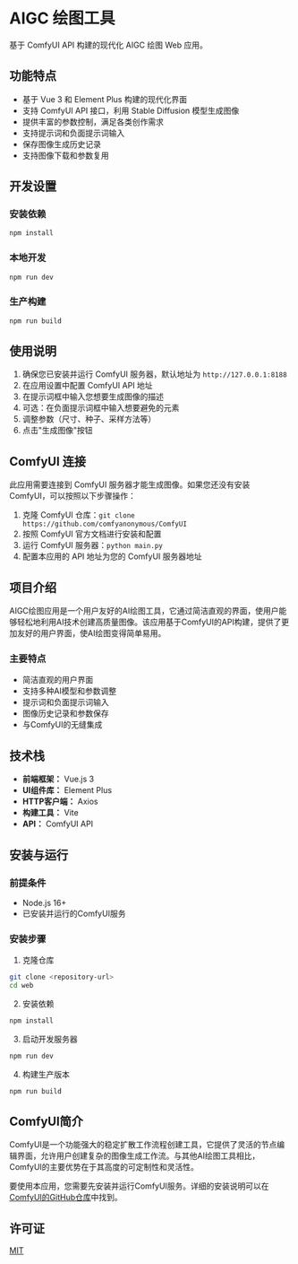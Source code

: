 # AIGC 绘图工具

基于 ComfyUI API 构建的现代化 AIGC 绘图 Web 应用。

## 功能特点

- 基于 Vue 3 和 Element Plus 构建的现代化界面
- 支持 ComfyUI API 接口，利用 Stable Diffusion 模型生成图像
- 提供丰富的参数控制，满足各类创作需求
- 支持提示词和负面提示词输入
- 保存图像生成历史记录
- 支持图像下载和参数复用

## 开发设置

### 安装依赖

```bash
npm install
```

### 本地开发

```bash
npm run dev
```

### 生产构建

```bash
npm run build
```

## 使用说明

1. 确保您已安装并运行 ComfyUI 服务器，默认地址为 `http://127.0.0.1:8188`
2. 在应用设置中配置 ComfyUI API 地址
3. 在提示词框中输入您想要生成图像的描述
4. 可选：在负面提示词框中输入想要避免的元素
5. 调整参数（尺寸、种子、采样方法等）
6. 点击"生成图像"按钮

## ComfyUI 连接

此应用需要连接到 ComfyUI 服务器才能生成图像。如果您还没有安装 ComfyUI，可以按照以下步骤操作：

1. 克隆 ComfyUI 仓库：`git clone https://github.com/comfyanonymous/ComfyUI`
2. 按照 ComfyUI 官方文档进行安装和配置
3. 运行 ComfyUI 服务器：`python main.py`
4. 配置本应用的 API 地址为您的 ComfyUI 服务器地址

## 项目介绍

AIGC绘图应用是一个用户友好的AI绘图工具，它通过简洁直观的界面，使用户能够轻松地利用AI技术创建高质量图像。该应用基于ComfyUI的API构建，提供了更加友好的用户界面，使AI绘图变得简单易用。

### 主要特点

- 简洁直观的用户界面
- 支持多种AI模型和参数调整
- 提示词和负面提示词输入
- 图像历史记录和参数保存
- 与ComfyUI的无缝集成

## 技术栈

- **前端框架：** Vue.js 3
- **UI组件库：** Element Plus
- **HTTP客户端：** Axios
- **构建工具：** Vite
- **API：** ComfyUI API

## 安装与运行

### 前提条件

- Node.js 16+
- 已安装并运行的ComfyUI服务

### 安装步骤

1. 克隆仓库

```bash
git clone <repository-url>
cd web
```

2. 安装依赖

```bash
npm install
```

3. 启动开发服务器

```bash
npm run dev
```

4. 构建生产版本

```bash
npm run build
```

## ComfyUI简介

ComfyUI是一个功能强大的稳定扩散工作流程创建工具，它提供了灵活的节点编辑界面，允许用户创建复杂的图像生成工作流。与其他AI绘图工具相比，ComfyUI的主要优势在于其高度的可定制性和灵活性。

要使用本应用，您需要先安装并运行ComfyUI服务。详细的安装说明可以在[ComfyUI的GitHub仓库](https://github.com/comfyanonymous/ComfyUI)中找到。

## 许可证

[MIT](LICENSE)
